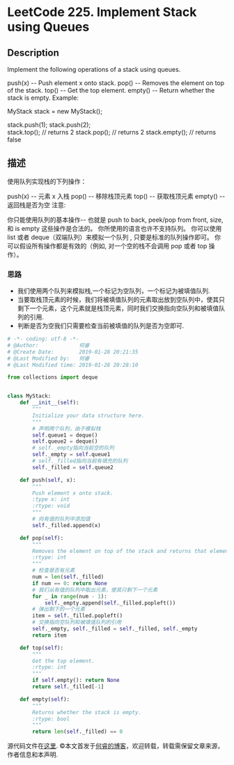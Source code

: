 # LeetCode 225. Implement Stack using Queues

## Description

Implement the following operations of a stack using queues.

push(x) -- Push element x onto stack.
pop() -- Removes the element on top of the stack.
top() -- Get the top element.
empty() -- Return whether the stack is empty.
Example:

MyStack stack = new MyStack();

stack.push(1);
stack.push(2);  
stack.top();   // returns 2
stack.pop();   // returns 2
stack.empty(); // returns false

## 描述

使用队列实现栈的下列操作：

push(x) -- 元素 x 入栈
pop() -- 移除栈顶元素
top() -- 获取栈顶元素
empty() -- 返回栈是否为空
注意:

你只能使用队列的基本操作-- 也就是 push to back, peek/pop from front, size, 和 is empty 这些操作是合法的。
你所使用的语言也许不支持队列。 你可以使用 list 或者 deque（双端队列）来模拟一个队列 , 只要是标准的队列操作即可。
你可以假设所有操作都是有效的（例如, 对一个空的栈不会调用 pop 或者 top 操作）。

### 思路

* 我们使用两个队列来模拟栈,一个标记为空队列，一个标记为被填值队列.
* 当要取栈顶元素的时候，我们将被填值队列的元素取出放到空队列中，使其只剩下一个元素，这个元素就是栈顶元素，同时我们交换指向空队列和被填值队列的引用.
* 判断是否为空我们只需要检查当前被填值的队列是否为空即可.

```python
# -*- coding: utf-8 -*-
# @Author:             何睿
# @Create Date:        2019-01-28 20:21:35
# @Last Modified by:   何睿
# @Last Modified time: 2019-01-28 20:28:10

from collections import deque


class MyStack:
    def __init__(self):
        """
        Initialize your data structure here.
        """
        # 声明两个队列，由于模拟栈
        self.queue1 = deque()
        self.queue2 = deque()
        # self._empty指向当前空的队列
        self._empty = self.queue1
        # self._filled指向当前有填充的队列
        self._filled = self.queue2

    def push(self, x):
        """
        Push element x onto stack.
        :type x: int
        :rtype: void
        """
        # 向有值的队列中添加值
        self._filled.append(x)

    def pop(self):
        """
        Removes the element on top of the stack and returns that element.
        :rtype: int
        """
        # 检查是否有元素
        num = len(self._filled)
        if num == 0: return None
        # 我们从有值的队列中取出元素，使其只剩下一个元素
        for _ in range(num - 1):
            self._empty.append(self._filled.popleft())
        # 弹出剩下的一个元素
        item = self._filled.popleft()
        # 交换指向空队列和被填值队列的引用
        self._empty, self._filled = self._filled, self._empty
        return item

    def top(self):
        """
        Get the top element.
        :rtype: int
        """
        if self.empty(): return None
        return self._filled[-1]

    def empty(self):
        """
        Returns whether the stack is empty.
        :rtype: bool
        """
        return len(self._filled) == 0
```
源代码文件在[这里](https://github.com/ruicore/Algorithm/blob/master/Leetcode/2019-01-28-225-Implement-Stack-using-Queues.py).
©本文首发于[何睿的博客](https://www.ruicore.cn/225-implement-stack-using-queues/)，欢迎转载，转载需保留文章来源，作者信息和本声明.
